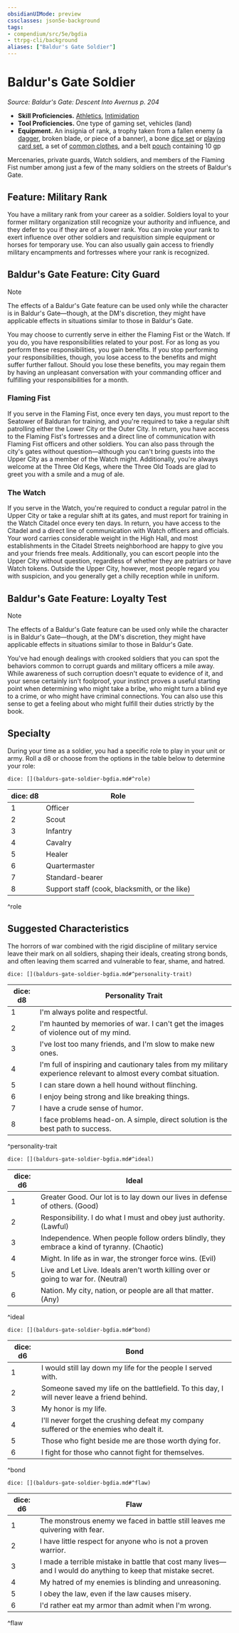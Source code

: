 ```yaml
---
obsidianUIMode: preview
cssclasses: json5e-background
tags:
- compendium/src/5e/bgdia
- ttrpg-cli/background
aliases: ["Baldur's Gate Soldier"]
---
```

# Baldur's Gate Soldier
*Source: Baldur's Gate: Descent Into Avernus p. 204*  

- **Skill Proficiencies.** [Athletics](/compendium/rules/skills.md#Athletics), [Intimidation](/compendium/rules/skills.md#Intimidation)  
- **Tool Proficiencies.** One type of gaming set, vehicles (land)  
- **Equipment.** An insignia of rank, a trophy taken from a fallen enemy (a [dagger](compendium/items/dagger.md), broken blade, or piece of a banner), a bone [dice set](compendium/items/dice-set.md) or [playing card set](compendium/items/playing-card-set.md), a set of [common clothes](compendium/items/common-clothes.md), and a belt [pouch](compendium/items/pouch.md) containing 10 gp  

Mercenaries, private guards, Watch soldiers, and members of the Flaming Fist number among just a few of the many soldiers on the streets of Baldur's Gate.

## Feature: Military Rank

You have a military rank from your career as a soldier. Soldiers loyal to your former military organization still recognize your authority and influence, and they defer to you if they are of a lower rank. You can invoke your rank to exert influence over other soldiers and requisition simple equipment or horses for temporary use. You can also usually gain access to friendly military encampments and fortresses where your rank is recognized.

## Baldur's Gate Feature: City Guard

> [!note]
> The effects of a Baldur's Gate feature can be used only while the character is in Baldur's Gate—though, at the DM's discretion, they might have applicable effects in situations similar to those in Baldur's Gate.

You may choose to currently serve in either the Flaming Fist or the Watch. If you do, you have responsibilities related to your post. For as long as you perform these responsibilities, you gain benefits. If you stop performing your responsibilities, though, you lose access to the benefits and might suffer further fallout. Should you lose these benefits, you may regain them by having an unpleasant conversation with your commanding officer and fulfilling your responsibilities for a month.

### Flaming Fist

If you serve in the Flaming Fist, once every ten days, you must report to the Seatower of Balduran for training, and you're required to take a regular shift patrolling either the Lower City or the Outer City. In return, you have access to the Flaming Fist's fortresses and a direct line of communication with Flaming Fist officers and other soldiers. You can also pass through the city's gates without question—although you can't bring guests into the Upper City as a member of the Watch might. Additionally, you're always welcome at the Three Old Kegs, where the Three Old Toads are glad to greet you with a smile and a mug of ale.

### The Watch

If you serve in the Watch, you're required to conduct a regular patrol in the Upper City or take a regular shift at its gates, and must report for training in the Watch Citadel once every ten days. In return, you have access to the Citadel and a direct line of communication with Watch officers and officials. Your word carries considerable weight in the High Hall, and most establishments in the Citadel Streets neighborhood are happy to give you and your friends free meals. Additionally, you can escort people into the Upper City without question, regardless of whether they are patriars or have Watch tokens. Outside the Upper City, however, most people regard you with suspicion, and you generally get a chilly reception while in uniform.

## Baldur's Gate Feature: Loyalty Test

> [!note]
> The effects of a Baldur's Gate feature can be used only while the character is in Baldur's Gate—though, at the DM's discretion, they might have applicable effects in situations similar to those in Baldur's Gate.

You've had enough dealings with crooked soldiers that you can spot the behaviors common to corrupt guards and military officers a mile away. While awareness of such corruption doesn't equate to evidence of it, and your sense certainly isn't foolproof, your instinct proves a useful starting point when determining who might take a bribe, who might turn a blind eye to a crime, or who might have criminal connections. You can also use this sense to get a feeling about who might fulfill their duties strictly by the book.

## Specialty

During your time as a soldier, you had a specific role to play in your unit or army. Roll a d8 or choose from the options in the table below to determine your role:

`dice: [](baldurs-gate-soldier-bgdia.md#^role)`

| dice: d8 | Role |
|----------|------|
| 1 | Officer |
| 2 | Scout |
| 3 | Infantry |
| 4 | Cavalry |
| 5 | Healer |
| 6 | Quartermaster |
| 7 | Standard-bearer |
| 8 | Support staff (cook, blacksmith, or the like) |
^role

## Suggested Characteristics

The horrors of war combined with the rigid discipline of military service leave their mark on all soldiers, shaping their ideals, creating strong bonds, and often leaving them scarred and vulnerable to fear, shame, and hatred.

`dice: [](baldurs-gate-soldier-bgdia.md#^personality-trait)`

| dice: d8 | Personality Trait |
|----------|-------------------|
| 1 | I'm always polite and respectful. |
| 2 | I'm haunted by memories of war. I can't get the images of violence out of my mind. |
| 3 | I've lost too many friends, and I'm slow to make new ones. |
| 4 | I'm full of inspiring and cautionary tales from my military experience relevant to almost every combat situation. |
| 5 | I can stare down a hell hound without flinching. |
| 6 | I enjoy being strong and like breaking things. |
| 7 | I have a crude sense of humor. |
| 8 | I face problems head-on. A simple, direct solution is the best path to success. |
^personality-trait

`dice: [](baldurs-gate-soldier-bgdia.md#^ideal)`

| dice: d6 | Ideal |
|----------|-------|
| 1 | Greater Good. Our lot is to lay down our lives in defense of others. (Good) |
| 2 | Responsibility. I do what I must and obey just authority. (Lawful) |
| 3 | Independence. When people follow orders blindly, they embrace a kind of tyranny. (Chaotic) |
| 4 | Might. In life as in war, the stronger force wins. (Evil) |
| 5 | Live and Let Live. Ideals aren't worth killing over or going to war for. (Neutral) |
| 6 | Nation. My city, nation, or people are all that matter. (Any) |
^ideal

`dice: [](baldurs-gate-soldier-bgdia.md#^bond)`

| dice: d6 | Bond |
|----------|------|
| 1 | I would still lay down my life for the people I served with. |
| 2 | Someone saved my life on the battlefield. To this day, I will never leave a friend behind. |
| 3 | My honor is my life. |
| 4 | I'll never forget the crushing defeat my company suffered or the enemies who dealt it. |
| 5 | Those who fight beside me are those worth dying for. |
| 6 | I fight for those who cannot fight for themselves. |
^bond

`dice: [](baldurs-gate-soldier-bgdia.md#^flaw)`

| dice: d6 | Flaw |
|----------|------|
| 1 | The monstrous enemy we faced in battle still leaves me quivering with fear. |
| 2 | I have little respect for anyone who is not a proven warrior. |
| 3 | I made a terrible mistake in battle that cost many lives—and I would do anything to keep that mistake secret. |
| 4 | My hatred of my enemies is blinding and unreasoning. |
| 5 | I obey the law, even if the law causes misery. |
| 6 | I'd rather eat my armor than admit when I'm wrong. |
^flaw